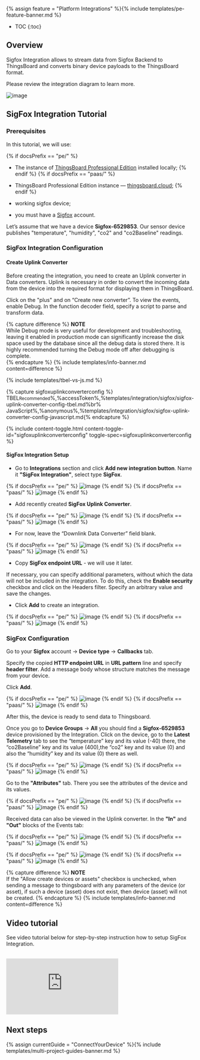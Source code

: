 {% assign feature = "Platform Integrations" %}{% include templates/pe-feature-banner.md %}

* TOC
{:toc}

## Overview

Sigfox Integration allows to stream data from Sigfox Backend to ThingsBoard and converts binary device payloads to the ThingsBoard format.

Please review the integration diagram to learn more.

 ![image](/images/user-guide/integrations/sigfox-integration.svg)

## SigFox Integration Tutorial

### Prerequisites

In this tutorial, we will use:

{% if docsPrefix == "pe/" %}
- The instance of [ThingsBoard Professional Edition](https://thingsboard.io/docs/user-guide/install/pe/installation-options/) installed locally;
  {% endif %}
  {% if docsPrefix == "paas/" %}
- ThingsBoard Professional Edition instance — [thingsboard.cloud](https://thingsboard.cloud);
  {% endif %}
 
 - working sigfox device;

 - you must have a [Sigfox](https://www.sigfox.com/) account.

Let’s assume that we have a device **Sigfox-6529853**. Our sensor device publishes "temperature", "humidity", "co2" and  "co2Baseline" readings.

### SigFox Integration Configuration

#### Create Uplink Converter

Before creating the integration, you need to create an Uplink converter in Data converters. Uplink is necessary in order to convert the incoming data from the device into the required format for displaying them in ThingsBoard. 

Click on the "plus" and on “Create new converter”. To view the events, enable Debug. In the function decoder field, specify a script to parse and transform data.

{% capture difference %}
**NOTE**
<br>
While Debug mode is very useful for development and troubleshooting, leaving it enabled in production mode can significantly increase the disk space used by the database since all the debug data is stored there. It is highly recommended turning the Debug mode off after debugging is complete.  
{% endcapture %}
{% include templates/info-banner.md content=difference %}

{% include templates/tbel-vs-js.md %}

{% capture sigfoxuplinkconverterconfig %}
TBEL<small>Recommended</small>%,%accessToken%,%templates/integration/sigfox/sigfox-uplink-converter-config-tbel.md%br%
JavaScript<small></small>%,%anonymous%,%templates/integration/sigfox/sigfox-uplink-converter-config-javascript.md{% endcapture %}

{% include content-toggle.html content-toggle-id="sigfoxuplinkconverterconfig" toggle-spec=sigfoxuplinkconverterconfig %}

#### SigFox Integration Setup

 - Go to **Integrations** section and click **Add new integration button**. Name it **"SigFox Integration"**, select type **SigFox**.

{% if docsPrefix == "pe/" %}
![image](/images/user-guide/integrations/sigfox/sigfox-integration-setup-1-pe.png)
{% endif %}
{% if docsPrefix == "paas/" %}
![image](/images/user-guide/integrations/sigfox/sigfox-integration-setup-1-paas.png)
{% endif %}

 - Add recently created **SigFox Uplink Converter**.

{% if docsPrefix == "pe/" %}
![image](/images/user-guide/integrations/sigfox/sigfox-integration-setup-2-pe.png)
{% endif %}
{% if docsPrefix == "paas/" %}
![image](/images/user-guide/integrations/sigfox/sigfox-integration-setup-2-paas.png)
{% endif %}

- For now, leave the “Downlink Data Converter” field blank.

{% if docsPrefix == "pe/" %}
![image](/images/user-guide/integrations/sigfox/sigfox-integration-setup-3-pe.png)
{% endif %}
{% if docsPrefix == "paas/" %}
![image](/images/user-guide/integrations/sigfox/sigfox-integration-setup-3-paas.png)
{% endif %}

 - Copy **SigFox endpoint URL** - we will use it later.

If necessary, you can specify additional parameters, without which the data will not be included in the integration. To do this, check the **Enable security** checkbox and click on the Headers filter. Specify an arbitrary value and save the changes.

 - Click **Add** to create an integration.

{% if docsPrefix == "pe/" %}
![image](/images/user-guide/integrations/sigfox/sigfox-integration-setup-4-pe.png)
{% endif %}
{% if docsPrefix == "paas/" %}
![image](/images/user-guide/integrations/sigfox/sigfox-integration-setup-4-paas.png)
{% endif %}

### SigFox Configuration

Go to your **Sigfox** account -> **Device type** -> **Callbacks** tab. 

Specify the copied **HTTP endpoint URL** in **URL pattern** line and specify **header filter**.
Add a message body whose structure matches the message from your device.

Click **Add**.

{% if docsPrefix == "pe/" %}
![image](/images/user-guide/integrations/sigfox/sigfox-device-callbacks-1-pe.png)
{% endif %}
{% if docsPrefix == "paas/" %}
![image](/images/user-guide/integrations/sigfox/sigfox-device-callbacks-1-paas.png)
{% endif %}

After this, the device is ready to send data to Thingsboard.

Once you go to **Device Groups** -> **All** you should find a **Sigfox-6529853** device provisioned by the Integration. 
Click on the device, go to the **Latest Telemetry** tab to see the “temperature” key and its value (-40) there, the “co2Baseline” key and its value (400),the “co2” key and its value (0) and also the “humidity” key and its value (0) there as well.

{% if docsPrefix == "pe/" %}
![image](/images/user-guide/integrations/sigfox/sigfox-integration-create-device-1-pe.png)
{% endif %}
{% if docsPrefix == "paas/" %}
![image](/images/user-guide/integrations/sigfox/sigfox-integration-create-device-1-paas.png)
{% endif %}

Go to the **"Attributes"** tab. There you see the attributes of the device and its values.

{% if docsPrefix == "pe/" %}
![image](/images/user-guide/integrations/sigfox/sigfox-integration-create-device-2-pe.png)
{% endif %}
{% if docsPrefix == "paas/" %}
![image](/images/user-guide/integrations/sigfox/sigfox-integration-create-device-2-paas.png)
{% endif %}

Received data can also be viewed in the Uplink converter. In the **"In"** and **"Out"** blocks of the Events tab:

{% if docsPrefix == "pe/" %}
![image](/images/user-guide/integrations/sigfox/sigfox-uplink-converter-events-in-pe.png)
{% endif %}
{% if docsPrefix == "paas/" %}
![image](/images/user-guide/integrations/sigfox/sigfox-uplink-converter-events-in-paas.png)
{% endif %}

{% if docsPrefix == "pe/" %}
![image](/images/user-guide/integrations/sigfox/sigfox-uplink-converter-events-out-pe.png)
{% endif %}
{% if docsPrefix == "paas/" %}
![image](/images/user-guide/integrations/sigfox/sigfox-uplink-converter-events-out-paas.png)
{% endif %}

{% capture difference %}
**NOTE**
<br>
If the "Allow create devices or assets" checkbox is unchecked, when sending a message to thingsboard with any parameters of the device (or asset), if such a device (asset) does not exist, then device (asset) will not be created.
{% endcapture %}
{% include templates/info-banner.md content=difference %}

## Video tutorial
 
See video tutorial below for step-by-step instruction how to setup SigFox Integration.

<br/>
<div id="video">  
 <div id="video_wrapper">
     <iframe src="https://www.youtube.com/embed/T769XqaqeFU" frameborder="0" allowfullscreen></iframe>
 </div>
</div> 

## Next steps

{% assign currentGuide = "ConnectYourDevice" %}{% include templates/multi-project-guides-banner.md %}
